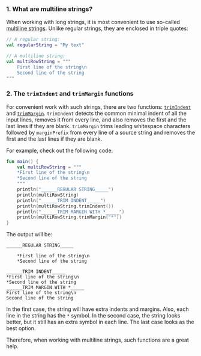 ### 1. What are multiline strings?

When working with long strings, it is most convenient to use so-called [multiline strings](https://kotlinlang.org/docs/coding-conventions.html#strings).
Unlike regular strings, they are enclosed in triple quotes:
```kotlin
// A regular string:
val regularString = "My text"

// A multiline string:
val multiRowString = """
    First line of the string\n
    Second line of the string
"""
```


### 2. The `trimIndent` and `trimMargin` functions

For convenient work with such strings, there are two functions: [`trimIndent`](https://kotlinlang.org/api/latest/jvm/stdlib/kotlin.text/trim-indent.html) and [`trimMargin`](https://kotlinlang.org/api/latest/jvm/stdlib/kotlin.text/trim-margin.html).
`trimIndent` detects the common minimal indent of all the input lines,
removes it from every line, and also removes the first and the last lines
if they are blank.
`trimMargin` trims leading whitespace characters
followed by `marginPrefix` from every line of a source string and removes
the first and the last lines if they are blank.

For example, check out the following code:
```kotlin
fun main() {
    val multiRowString = """
    *First line of the string\n
    *Second line of the string
    """
    println("______REGULAR STRING_____")
    println(multiRowString)
    println("______TRIM INDENT_____")
    println(multiRowString.trimIndent())
    println("______TRIM MARGIN WITH *_____")
    println(multiRowString.trimMargin("*"))
}
```

The output will be:

```text
______REGULAR STRING_____

    *First line of the string\n
    *Second line of the string
    
______TRIM INDENT_____
*First line of the string\n
*Second line of the string
______TRIM MARGIN WITH *_____
First line of the string\n
Second line of the string
```

In the first case, the string will have extra indents and margins.
Also, each line in the string has the `*` symbol.
In the second case, the string looks better, but it still has an extra symbol in each line.
The last case looks as the best option.

Therefore, when working with multiline strings, such functions are a great help.
